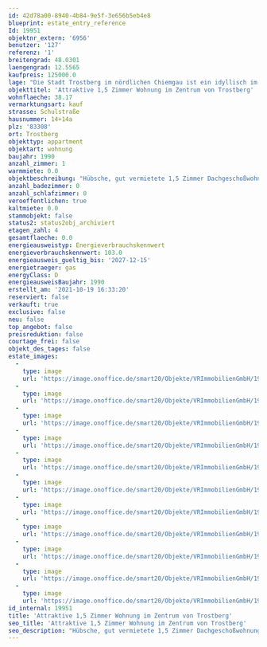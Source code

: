 ```yaml
---
id: 42d78a00-8940-4b84-9e5f-3e656b5eb4e8
blueprint: estate_entry_reference
Id: 19951
objektnr_extern: '6956'
benutzer: '127'
referenz: '1'
breitengrad: 48.0301
laengengrad: 12.5565
kaufpreis: 125000.0
lage: "Die Stadt Trostberg im nördlichen Chiemgau ist ein idyllisch im Tal der Alz gelegene Ort mit rund 11.500 Einwohnern.\r\n\r\nDie Grundzüge der historischen Altstadt in ihrer für die Inn-Salzach-Region typischen Bauweise mit Erkern, Fassaden und der alzseitig zugewandten hölzernen Giebel-, Balkon und Laubenfront sind bis heute erhalten geblieben.\r\n\r\nIn den letzten Jahrzehnten haben sich die städtischen Wohngebiete im Alztal ständig erweitert. \r\n\r\nÜber 80 Vereine bestimmen das gesellschaftliche Leben der Stadt."
objekttitel: 'Attraktive 1,5 Zimmer Wohnung im Zentrum von Trostberg'
wohnflaeche: 38.17
vermarktungsart: kauf
strasse: Schulstraße
hausnummer: 14+14a
plz: '83308'
ort: Trostberg
objekttyp: appartment
objektart: wohnung
baujahr: 1990
anzahl_zimmer: 1
warmmiete: 0.0
objektbeschreibung: "Hübsche, gut vermietete 1,5 Zimmer Dachgeschoßwohnung.\r\n\r\nDas Haus liegt nur 50 Meter von der Hauptstraße in einer ruhigen Lage direkt im Zentrum von Trostberg."
anzahl_badezimmer: 0
anzahl_schlafzimmer: 0
veroeffentlichen: true
kaltmiete: 0.0
stammobjekt: false
status2: status2obj_archiviert
etagen_zahl: 4
gesamtflaeche: 0.0
energieausweistyp: Energieverbrauchskennwert
energieverbrauchskennwert: 103.0
energieausweis_gueltig_bis: '2027-12-15'
energietraeger: gas
energyClass: D
energieausweisBaujahr: 1990
erstellt_am: '2021-10-19 16:33:20'
reserviert: false
verkauft: true
exclusive: false
neu: false
top_angebot: false
preisreduktion: false
courtage_frei: false
objekt_des_tages: false
estate_images:
  -
    type: image
    url: 'https://image.onoffice.de/smart20/Objekte/VRImmobilienGmbH/19951/a5383cd3-4a84-4423-a611-49ff5936bf8e.jpg'
  -
    type: image
    url: 'https://image.onoffice.de/smart20/Objekte/VRImmobilienGmbH/19951/c96c772f-6d99-4fac-b34a-f29e7f496566.jpg'
  -
    type: image
    url: 'https://image.onoffice.de/smart20/Objekte/VRImmobilienGmbH/19951/6583cfff-6e7d-440a-82b7-514df4c9a745.jpg'
  -
    type: image
    url: 'https://image.onoffice.de/smart20/Objekte/VRImmobilienGmbH/19951/3e66f509-d7eb-49d8-81e3-f234b4faf584.jpg'
  -
    type: image
    url: 'https://image.onoffice.de/smart20/Objekte/VRImmobilienGmbH/19951/62db2cd4-efc5-4e19-a8e7-b5a3b6f93ac7.jpg'
  -
    type: image
    url: 'https://image.onoffice.de/smart20/Objekte/VRImmobilienGmbH/19951/44f35978-1c98-4d39-8295-aa425fdcae7a.jpg'
  -
    type: image
    url: 'https://image.onoffice.de/smart20/Objekte/VRImmobilienGmbH/19951/87c1c9fe-76e5-4e02-8b1b-96c86199bdb0.jpg'
  -
    type: image
    url: 'https://image.onoffice.de/smart20/Objekte/VRImmobilienGmbH/19951/fcc5c9bb-490e-4222-9cf6-6e74d9eea9ac.jpg'
  -
    type: image
    url: 'https://image.onoffice.de/smart20/Objekte/VRImmobilienGmbH/19951/f610ec57-ffda-4c4f-a570-287e921b0207.jpg'
  -
    type: image
    url: 'https://image.onoffice.de/smart20/Objekte/VRImmobilienGmbH/19951/99d675dd-55f3-4d4d-9af9-b47df094827c.jpg'
  -
    type: image
    url: 'https://image.onoffice.de/smart20/Objekte/VRImmobilienGmbH/19951/e4434bbc-6420-4202-ae40-83df45c0e845.jpg'
id_internal: 19951
title: 'Attraktive 1,5 Zimmer Wohnung im Zentrum von Trostberg'
seo_title: 'Attraktive 1,5 Zimmer Wohnung im Zentrum von Trostberg'
seo_description: "Hübsche, gut vermietete 1,5 Zimmer Dachgeschoßwohnung.\r\n\r\nDas Haus liegt nur 50 Meter von der Hauptstraße in einer ruhigen Lage direkt im Zentrum von Trostbe"
---
```


